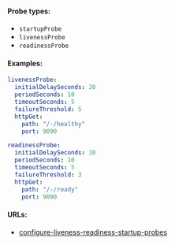 #### Probe types:
- `startupProbe`
- `livenessProbe`
- `readinessProbe`

#### Examples:
```yaml
livenessProbe:
  initialDelaySeconds: 20
  periodSeconds: 10
  timeoutSeconds: 5
  failureThreshold: 5
  httpGet:
    path: "/-/healthy"
    port: 9090
```
```yaml
readinessProbe:
  initialDelaySeconds: 10
  periodSeconds: 10
  timeoutSeconds: 5
  failureThreshold: 3
  httpGet:
    path: "/-/ready"
    port: 9090
```

#### URLs:
- [configure-liveness-readiness-startup-probes](https://kubernetes.io/docs/tasks/configure-pod-container/configure-liveness-readiness-startup-probes/)
